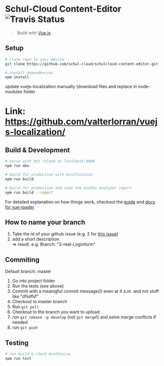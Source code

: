 # Schul-Cloud Content-Editor ![Travis Status](https://travis-ci.org/schul-cloud/schulcloud-content-editor.svg?branch=master)

> Build with [Vue.js](https://vuejs.org)

## Setup

``` bash
# clone repo to your device
git clone https://github.com/schul-cloud/schulcloud-content-editor.git

# install dependencies
npm install
```
update vuejs-localization manually (download files and replace in node-modules folder
# Link: https://github.com/valterlorran/vuejs-localization/

## Build & Development

``` bash
# serve with hot reload at localhost:8080
npm run dev

# build for production with minification
npm run build

# build for production and view the bundle analyzer report
npm run build --report
```

For detailed explanation on how things work, checkout the [guide](http://vuejs-templates.github.io/webpack/) and [docs for vue-loader](http://vuejs.github.io/vue-loader).

## How to name your branch

1. Take the id of your github issue (e.g. 2 for [this issue](https://github.com/schul-cloud/schulcloud-content-editor/issues/2))
2. add a short description <br>
=> result: e.g. Branch: "2-real-Loginform"

## Commiting

Default branch: master

1. Go into project folder
2. Run the tests (see above)
3. Commit with a meanigful commit message(!) even at 4 a.m. and not stuff like "dfsdfsf"
4. Checkout to master branch
5. Run `git pull`
6. Checkout to the branch you want to upload
7. run `git rebase -p develop` (not `git merge`!) and solve merge conflicts if needed
8. run `git push`

## Testing
``` bash
# run build & check bundlesize
npm run test
```
